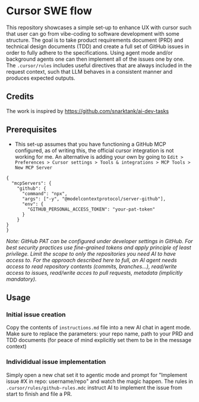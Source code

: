 # Cursor SWE flow

This repository showcases a simple set-up to enhance UX with cursor such that user can go from vibe-coding to software development with some structure. The goal is to take product requirements document (PRD) and technical design documents (TDD) and create a full set of GitHub issues in order to fully adhere to the specifications. Using agent mode and/or background agents one can then implement all of the issues one by one. The `.cursor/rules` includes useful directives that are always included in the request context, such that LLM behaves in a consistent manner and produces expected outputs.

## Credits

The work is inspired by https://github.com/snarktank/ai-dev-tasks

## Prerequisites

- This set-up assumes that you have functioning a GitHub MCP configured, as of writing this, the official cursor integration is not working for me. An alternative is adding your own by going to `Edit > Preferences > Cursor settings > Tools & integrations > MCP Tools > New MCP Server` 

```
{
  "mcpServers": {
    "github": {
      "command": "npx",
      "args": ["-y", "@modelcontextprotocol/server-github"],
      "env": {
        "GITHUB_PERSONAL_ACCESS_TOKEN": "your-pat-token"
      }
    }
}
}
```

_Note: GitHub PAT can be configured under developer settings in GitHub. For best security practices use fine-grained tokens and apply principle of least privilege. Limit the scope to only the repositories you need AI to have access to. For the approach described here to full, an AI agent needs access to read repository contents (commits, branches...), read/write access to issues, read/write acces to pull requests, metadata (implicitly mandatory)._

## Usage

### Initial issue creation

Copy the contents of `instructions.md` file into a new AI chat in agent mode. Make sure to replace the parameters: your repo name, path to your PRD and TDD documents (for peace of mind explicitly set them to be in the message context)

### Individidual issue implementation

Simply open a new chat set it to agentic mode and prompt for "Implement issue #X in repo: username/repo" and watch the magic happen. The rules in `.cursor/rules/github-rules.mdc` instruct AI to implement the issue from start to finish and file a PR.